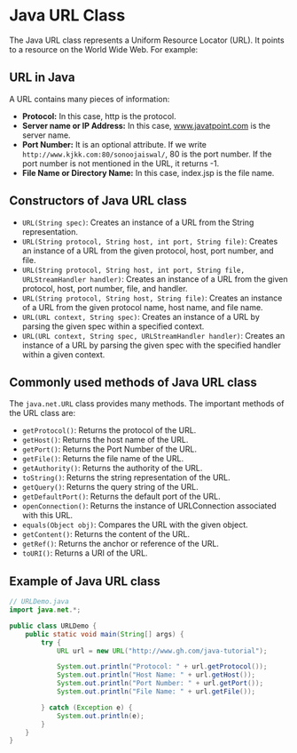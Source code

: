 # Java URL Class

The Java URL class represents a Uniform Resource Locator (URL). It points to a resource on the World Wide Web. For example:


## URL in Java

A URL contains many pieces of information:

- **Protocol:** In this case, http is the protocol.
- **Server name or IP Address:** In this case, www.javatpoint.com is the server name.
- **Port Number:** It is an optional attribute. If we write `http://www.kjkk.com:80/sonoojaiswal/`, 80 is the port number. If the port number is not mentioned in the URL, it returns -1.
- **File Name or Directory Name:** In this case, index.jsp is the file name.

## Constructors of Java URL class

- `URL(String spec)`: Creates an instance of a URL from the String representation.
- `URL(String protocol, String host, int port, String file)`: Creates an instance of a URL from the given protocol, host, port number, and file.
- `URL(String protocol, String host, int port, String file, URLStreamHandler handler)`: Creates an instance of a URL from the given protocol, host, port number, file, and handler.
- `URL(String protocol, String host, String file)`: Creates an instance of a URL from the given protocol name, host name, and file name.
- `URL(URL context, String spec)`: Creates an instance of a URL by parsing the given spec within a specified context.
- `URL(URL context, String spec, URLStreamHandler handler)`: Creates an instance of a URL by parsing the given spec with the specified handler within a given context.

## Commonly used methods of Java URL class

The `java.net.URL` class provides many methods. The important methods of the URL class are:

- `getProtocol()`: Returns the protocol of the URL.
- `getHost()`: Returns the host name of the URL.
- `getPort()`: Returns the Port Number of the URL.
- `getFile()`: Returns the file name of the URL.
- `getAuthority()`: Returns the authority of the URL.
- `toString()`: Returns the string representation of the URL.
- `getQuery()`: Returns the query string of the URL.
- `getDefaultPort()`: Returns the default port of the URL.
- `openConnection()`: Returns the instance of URLConnection associated with this URL.
- `equals(Object obj)`: Compares the URL with the given object.
- `getContent()`: Returns the content of the URL.
- `getRef()`: Returns the anchor or reference of the URL.
- `toURI()`: Returns a URI of the URL.

## Example of Java URL class

```java
// URLDemo.java
import java.net.*;

public class URLDemo {
    public static void main(String[] args) {
        try {
            URL url = new URL("http://www.gh.com/java-tutorial");

            System.out.println("Protocol: " + url.getProtocol());
            System.out.println("Host Name: " + url.getHost());
            System.out.println("Port Number: " + url.getPort());
            System.out.println("File Name: " + url.getFile());

        } catch (Exception e) {
            System.out.println(e);
        }
    }
}
